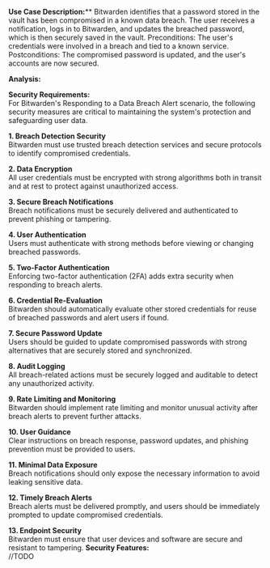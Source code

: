 **Use Case Description:****
Bitwarden identifies that a password stored in the vault has been compromised in a known data breach. The user receives a notification, logs in to Bitwarden, and updates the breached password, which is then securely saved in the vault.
Preconditions: The user's credentials were involved in a breach and tied to a known service.
Postconditions: The compromised password is updated, and the user's accounts are now secured.

**Analysis:**<br>

**Security Requirements:**<br>
For Bitwarden's Responding to a Data Breach Alert scenario, the following security measures are critical to maintaining the system's protection and safeguarding user data.

**1. Breach Detection Security**<br>
Bitwarden must use trusted breach detection services and secure protocols to identify compromised credentials.

**2. Data Encryption**<br>
All user credentials must be encrypted with strong algorithms both in transit and at rest to protect against unauthorized access.

**3. Secure Breach Notifications**<br>
Breach notifications must be securely delivered and authenticated to prevent phishing or tampering.

**4. User Authentication**<br>
Users must authenticate with strong methods before viewing or changing breached passwords.

**5. Two-Factor Authentication**<br>
Enforcing two-factor authentication (2FA) adds extra security when responding to breach alerts.

**6. Credential Re-Evaluation**<br>
Bitwarden should automatically evaluate other stored credentials for reuse of breached passwords and alert users if found.

**7. Secure Password Update**<br>
Users should be guided to update compromised passwords with strong alternatives that are securely stored and synchronized.

**8. Audit Logging**<br>
All breach-related actions must be securely logged and auditable to detect any unauthorized activity.

**9. Rate Limiting and Monitoring**<br>
Bitwarden should implement rate limiting and monitor unusual activity after breach alerts to prevent further attacks.

**10. User Guidance**<br>
Clear instructions on breach response, password updates, and phishing prevention must be provided to users.

**11. Minimal Data Exposure**<br>
Breach notifications should only expose the necessary information to avoid leaking sensitive data.

**12. Timely Breach Alerts**<br>
Breach alerts must be delivered promptly, and users should be immediately prompted to update compromised credentials.

**13. Endpoint Security**<br>
Bitwarden must ensure that user devices and software are secure and resistant to tampering.
**Security Features:**<br>
//TODO

